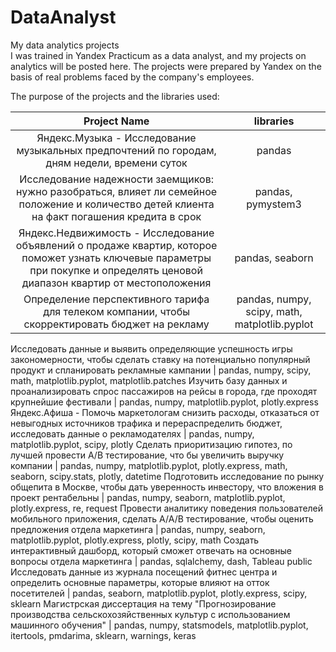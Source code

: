 # DataAnalyst
My data analytics projects<br/>
I was trained in Yandex Practicum as a data analyst, and my projects on analytics will be posted here. The projects were prepared by Yandex on the basis of real problems faced by the company's employees. <br/>

The purpose of the projects and the libraries used:

Project Name |  libraries
:-----: |:-----:
Яндекс.Музыка - Исследование музыкальных предпочтений по городам, дням недели, времени суток     |  pandas
Исследование надежности заемщиков: нужно разобраться, влияет ли семейное положение и количество детей клиента на факт погашения кредита в срок    |  pandas, pymystem3
Яндекс.Недвижимость - Исследование объявлений о продаже квартир, которое поможет узнать ключевые параметры при покупке и определять ценовой диапазон квартир от местоположения     |  pandas, seaborn
Определение перспективного тарифа для телеком компании, чтобы скорректировать бюджет на рекламу    |  pandas, numpy, scipy, math, matplotlib.pyplot
Исследовать данные и выявить определяющие
успешность игры закономерности, чтобы сделать ставку на потенциально популярный продукт и спланировать рекламные кампании     |  pandas, numpy, scipy, math, matplotlib.pyplot, matplotlib.patches
Изучить базу данных и проанализировать спрос пассажиров на рейсы в города, где проходят крупнейшие фестивали    |  pandas, numpy, matplotlib.pyplot, plotly.express
Яндекс.Афиша - Помочь маркетологам снизить расходы, отказаться от невыгодных источников трафика и перераспределить бюджет, исследовать данные о рекламодателях     |  pandas, numpy, matplotlib.pyplot, scipy, plotly
Сделать приоритизацию гипотез, по лучшей провести А/В тестирование, что бы увеличить выручку компании   |  pandas, numpy, matplotlib.pyplot, plotly.express, math, seaborn, scipy.stats, plotly, datetime
Подготовить исследование по рынку общепита в Москве, чтобы дать уверенность инвестору, что вложения в проект рентабельны     |  pandas, numpy, seaborn, matplotlib.pyplot, plotly.express, re, request
Провести аналитику поведения пользователей мобильного приложения, сделать А/А/В тестирование, чтобы оценить предложения отдела маркетинга    |  pandas, numpy, seaborn, matplotlib.pyplot, plotly.express, plotly, scipy, math
Создать интерактивный дашборд, который сможет отвечать на основные вопросы отдела маркетинга     |  pandas, sqlalchemy, dash, Tableau public
Исследовать данные из журнала посещений фитнес центра и определить основные параметры, которые влияют на отток посетителей    |  pandas, seaborn, matplotlib.pyplot, plotly.express, scipy, sklearn
Магистрская диссертация на тему "Прогнозирование производства сельскохозяйственных культур с использованием машинного обучения"    |  pandas, numpy, statsmodels, matplotlib.pyplot, itertools, pmdarima, sklearn, warnings, keras
